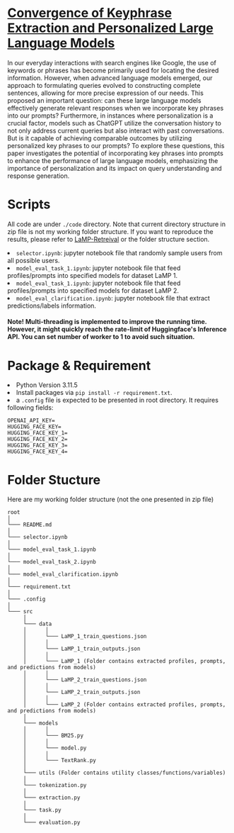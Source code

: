 # [Convergence of Keyphrase Extraction and Personalized Large Language Models](https://github.com/SiegAndy/LaMP-Retreival)
In our everyday interactions with search engines like Google, the use of keywords or phrases has become primarily used for locating the desired information. However, when advanced language models emerged, our approach to formulating queries evolved to constructing complete sentences, allowing for more precise expression of our needs. This proposed an important question: can these large language models effectively generate relevant responses when we incorporate key phrases into our prompts? Furthermore, in instances where personalization is a crucial factor, models such as ChatGPT utilize the conversation history to not only address current queries but also interact with past conversations. But is it capable of achieving comparable outcomes by utilizing personalized key phrases to our prompts? To explore these questions, this paper investigates the potential of incorporating key phrases into prompts to enhance the performance of large language models, emphasizing the importance of personalization and its impact on query understanding and response generation.

# Scripts
All code are under `./code` directory. Note that current directory structure in zip file is not my working folder structure. If you want to reproduce the results, please refer to [LaMP-Retreival](https://github.com/SiegAndy/LaMP-Retreival) or the folder structure section.


<li>  <code>selector.ipynb</code>: jupyter notebook file that randomly sample users from all possible users.

<li> <code>model_eval_task_1.ipynb</code>: jupyter notebook file that feed profiles/prompts into specified models for dataset LaMP 1.

<li>  <code>model_eval_task_1.ipynb</code>: jupyter notebook file that feed profiles/prompts into specified models for dataset LaMP 2.

<li>  <code>model_eval_clarification.ipynb</code>: jupyter notebook file that extract predictions/labels information. 

<br>

#### Note! Multi-threading is implemented to improve the running time. However, it might quickly reach the rate-limit of Huggingface's Inference API. You can set number of worker to 1 to avoid such situation.


# Package & Requirement
<li> Python Version 3.11.5
<li> Install packages via <code>pip install -r requirement.txt</code>.
<li> a <code>.config</code> file is expected to be presented in root directory. It requires following fields:

```
OPENAI_API_KEY=
HUGGING_FACE_KEY=
HUGGING_FACE_KEY_1=
HUGGING_FACE_KEY_2=
HUGGING_FACE_KEY_3=
HUGGING_FACE_KEY_4=
```



# Folder Stucture

Here are my working folder structure (not the one presented in zip file)

```
root
│
└─── README.md
│
└─── selector.ipynb
│
└─── model_eval_task_1.ipynb
│
└─── model_eval_task_2.ipynb
│
└─── model_eval_clarification.ipynb
│
└─── requirement.txt
│
└─── .config
│
└─── src
     │ 
     └─── data
     │      │ 
     │      └─── LaMP_1_train_questions.json
     │      │ 
     │      └─── LaMP_1_train_outputs.json
     │      │ 
     │      └─── LaMP_1 (Folder contains extracted profiles, prompts, and predictions from models)
     │      │ 
     │      └─── LaMP_2_train_questions.json
     │      │ 
     │      └─── LaMP_2_train_outputs.json
     │      │ 
     │      └─── LaMP_2 (Folder contains extracted profiles, prompts, and predictions from models)
     │ 
     └─── models
     │      │ 
     │      └─── BM25.py
     │      │ 
     │      └─── model.py
     │      │ 
     │      └─── TextRank.py
     │ 
     └─── utils (Folder contains utility classes/functions/variables)
     │ 
     └─── tokenization.py
     │ 
     └─── extraction.py
     │ 
     └─── task.py
     │ 
     └─── evaluation.py
```